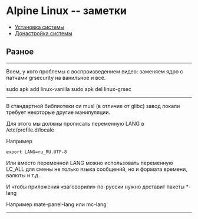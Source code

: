 # Alpine Linux -- заметки

  * [Установка системы](install-al.md)
  * [Донастройка системы](post-nstall.md)

## Разное

---
Всем, у кого проблемы с воспроизведением видео: заменяем ядро с патчами grsecurity на ванильное и всё.

sudo apk add linux-vanilla
sudo apk del linux-grsec

---

В стандартной библиотеки си musl (в отличие от glibc) завод локали требует некоторые другие манипуляции.

Для этого мы должны прописать переменную LANG в /etc/profile.d/locale

Например

    export LANG=ru_RU.UTF-8

Или вместо переменной LANG можно использовать переменную LC_ALL для смены не только языка сообщений, но и формата времени, валюты и т.д.

И чтобы приложения «заговорили» по-русски нужно доставит пакеты *-lang

Например mate-panel-lang или mc-lang

---
